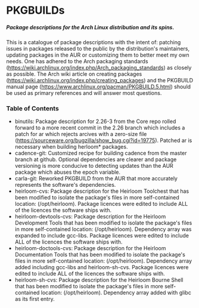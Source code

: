 # PKGBUILDs
##### Package descriptions for the Arch Linux distribution and its spins.

  This is a catalogue of package descriptions with the intent of: patching issues in packages released to the public by the distribution's maintainers, updating packages in the AUR or customizing them to better meet my own needs. One has adhered to the Arch packaging standards (https://wiki.archlinux.org/index.php/Arch_packaging_standards) as closely as possible.
  The Arch wiki article on creating packages (https://wiki.archlinux.org/index.php/creating_packages) and the PKGBUILD manual page (https://www.archlinux.org/pacman/PKGBUILD.5.html) should be used as primary references and will answer most questions.

### Table of Contents
* binutils: Package description for 2.26-3 from the Core repo rolled forward to a more recent commit in the 2.26 branch which includes a patch for ar which rejects arcives with a zero-size file (https://sourceware.org/bugzilla/show_bug.cgi?id=19775). Patched ar is necessary when building herloom* packages.
* cadence-git: Customized recipe for building cadence from the master branch at github. Optional dependencies are clearer and package versioning is more conducive to detecting updates than the AUR package which abuses the epoch variable.
* carla-git: Reworked PKGBUILD from the AUR that more accurately represents the software's dependencies.
* heirloom-cvs: Package description for the Heirloom Toolchest that has been modified to isolate the package's files in more self-contained location: (/opt/heirloom). Package licences were edited to include ALL of the licences the software ships with.
* heirloom-devtools-cvs: Package description for the Heirloom Development Tools that has been modified to isolate the package's files in more self-contained location: (/opt/heirloom). Dependency array was expanded to include gcc-libs. Package licences were edited to include ALL of the licences the software ships with.
* heirloom-doctools-cvs: Package description for the Heirloom Documentation Tools that has been modified to isolate the package's files in more self-contained location: (/opt/heirloom). Dependency array added including gcc-libs and heirloom-sh-cvs. Package licences were edited to include ALL of the licences the software ships with.
* heirloom-sh-cvs: Package description for the Heirloom Bourne Shell that has been modified to isolate the package's files in more self-contained location: (/opt/heirloom). Dependency array added with glibc as its first entry.